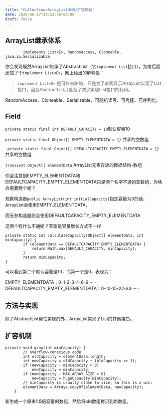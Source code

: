 ```yaml
---
title: "Collection:ArrayList源码/扩容机制"
date: 2020-06-17T14:53:38+08:00
draft: false
---
```


## ArrayList继承体系

```public class ArrayList<E> extends AbstractList<E>
        implements List<E>, RandomAccess, Cloneable, java.io.Serializable
```

你会发现既然ArrayList继承了AbstractList（它`implement List`接口），为啥后面还加了个`implement List<E>`，网上给出的解释是：

> `implement List<E>` 是可以省略的，只是为了直观显示ArrayList实现了List接口，因为AbstractList只是为了减少实现List接口的代码。

RandomAccess、Cloneable、Serializable，可随机读写、可克隆、可序列化。

## Field

`private static final int DEFAULT_CAPACITY = 10`默认容量10

`private static final Object[] EMPTY_ELEMENTDATA = {}` 共享的空数组

` private static final Object[] DEFAULTCAPACITY_EMPTY_ELEMENTDATA = {}` 共享的空数组

`transient Object[] elementData` ArrayList元素存放的数据结构-数组

你会注意到EMPTY_ELEMENTDATA和DEFAULTCAPACITY_EMPTY_ELEMENTDATA只是两个名字不通的空数组，为啥会需要两个呢？

观察构造器`public ArrayList(int initialCapacity)`指定容量为0的话，ArrayList会使用EMPTY_ELEMENTDATA，

而无参构造器则会使用DEFAULTCAPACITY_EMPTY_ELEMENTDATA

这两个有什么不通呢？答案是容量增长方式不一样
```
private static int calculateCapacity(Object[] elementData, int minCapacity) {
        if (elementData == DEFAULTCAPACITY_EMPTY_ELEMENTDATA) {
            return Math.max(DEFAULT_CAPACITY, minCapacity);
        }
        return minCapacity;
}
```
可以看到第二个默认容量是10，而第一个是0，表现为：

EMPTY_ELEMENTDATA：0-1-2-3-4-6-9······
DEFAULTCAPACITY_EMPTY_ELEMENTDATA：0-10-15-22-33······

## 方法与实现

除了AbstractList帮忙实现的外，ArrayList实现了List的其他接口。

## 扩容机制

```
private void grow(int minCapacity) {
        // overflow-conscious code
        int oldCapacity = elementData.length;
        int newCapacity = oldCapacity + (oldCapacity >> 1);
        if (newCapacity - minCapacity < 0)
            newCapacity = minCapacity;
        if (newCapacity - MAX_ARRAY_SIZE > 0)
            newCapacity = hugeCapacity(minCapacity);
        // minCapacity is usually close to size, so this is a win:
        elementData = Arrays.copyOf(elementData, newCapacity);
    }
```

新生成一个原来**1.5**倍容量的数组，然后将old数组拷贝到新数组。


